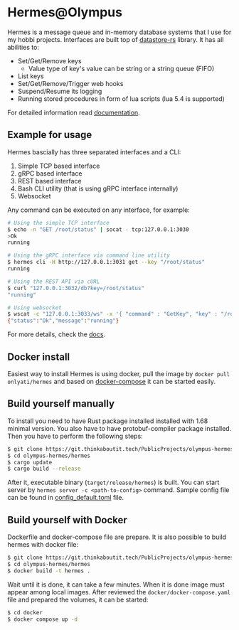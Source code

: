 # Hermes@Olympus

Hermes is a message queue and in-memory database systems that I use for my hobbi projects. Interfaces are built top of [datastore-rs](https://git.thinkaboutit.tech/PublicProjects/datastore-rs) library. It has all abilities to:
- Set/Get/Remove keys
  - Value type of key's value can be string or a string queue (FIFO)
- List keys
- Set/Get/Remove/Trigger web hooks
- Suspend/Resume its logging
- Running stored procedures in form of lua scripts (lua 5.4 is supported)

For detailed information read [documentation](./docs/README.md).

## Example for usage

Hermes bascially has three separated interfaces and a CLI:
1. Simple TCP based interface
2. gRPC based interface
3. REST based interface
4. Bash CLI utility (that is using gRPC interface internally)
5. Websocket

Any command can be executed on any interface, for example:
```bash
# Using the simple TCP interface
$ echo -n "GET /root/status" | socat - tcp:127.0.0.1:3030
>Ok
running

# Using the gRPC interface via command line utility
$ hermes cli -H http://127.0.0.1:3031 get --key "/root/status"
running

# Using the REST API via cURL
$ curl "127.0.0.1:3032/db?key=/root/status"
"running"

# Using websocket
$ wscat -c "127.0.0.1:3033/ws" -x '{ "command" : "GetKey", "key" : "/root/status" }'
{"status":"Ok","message":"running"}
```

For more details, check the [docs](docs/README.md).

## Docker install

Easiest way to install Hermes is using docker, pull the image by `docker pull onlyati/hermes` and based on [docker-compose](hermes/docker/docker-compose.yaml) it can be started easily.

## Build yourself manually

To install you need to have Rust package installed installed with 1.68 minimal version. You also have to have protobuf-compiler package installed.
Then you have to perform the following steps:
```bash
$ git clone https://git.thinkaboutit.tech/PublicProjects/olympus-hermes
$ cd olympus-hermes/hermes
$ cargo update
$ cargo build --release
```

After it, executable binary (`target/release/hermes`) is built. You can start server by `hermes server -c <path-to-config>` command. Sample config file can be found in [config_default.toml](hermes/config_default.toml) file.

## Build yourself with Docker

Dockerfile and docker-compose file are prepare. It is also possible to build hermes with docker file:
```bash
$ git clone https://git.thinkaboutit.tech/PublicProjects/olympus-hermes
$ cd olympus-hermes/hermes
$ docker build -t hermes .
```

Wait until it is done, it can take a few minutes. When it is done image must appear among local images. After reviewed the `docker/docker-compose.yaml` file and prepared the volumes, it can be started:
```bash
$ cd docker
$ docker compose up -d
```

